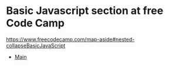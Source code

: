 # Basic Javascript section at free Code Camp
https://www.freecodecamp.com/map-aside#nested-collapseBasicJavaScript

* [Main](basic-javascript-toc.md)
